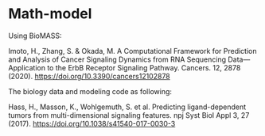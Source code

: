 # Math-model
Using BioMASS:

Imoto, H., Zhang, S. & Okada, M. A Computational Framework for Prediction and Analysis of Cancer Signaling Dynamics from RNA Sequencing Data—Application to the ErbB Receptor Signaling Pathway. Cancers. 12, 2878 (2020). https://doi.org/10.3390/cancers12102878

The biology data and modeling code as following:

Hass, H., Masson, K., Wohlgemuth, S. et al. Predicting ligand-dependent tumors from multi-dimensional signaling features. npj Syst Biol Appl 3, 27 (2017). https://doi.org/10.1038/s41540-017-0030-3
